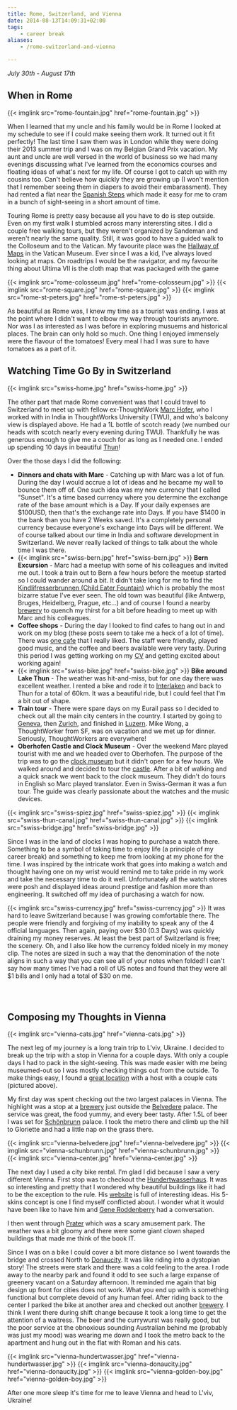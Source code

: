 ```yaml
---
title: Rome, Switzerland, and Vienna
date: 2014-08-13T14:09:31+02:00
tags:
    - career break
aliases:
    - /rome-switzerland-and-vienna

---
```


*July 30th - August 17th*

## When in Rome

{{< imglink src="rome-fountain.jpg" href="rome-fountain.jpg" >}}

When I learned that my uncle and his family would be in Rome I looked at my schedule to see if I could make seeing them
work. It turned out it fit perfectly! The last time I saw them was in London while they were doing their 2013 summer
trip and I was on my Belgian Grand Prix vacation. My aunt and uncle are well versed in the world of business so we had
many evenings discussing what I've learned from the economics courses and floating ideas of what's next for my life. Of
course I got to catch up with my cousins too. Can't believe how quickly they are growing up (I won't mention that I
remember seeing them in diapers to avoid their embarassment).  They had rented a flat near the [Spanish Steps][spanish-steps]
which made it easy for me to cram in a bunch of sight-seeing in a short amount of time.

[spanish-steps]: https://en.wikipedia.org/wiki/Spanish_Steps

Touring Rome is pretty easy because all you have to do is step outside. Even on my first walk I stumbled across many
interersting sites. I did a couple free walking tours, but they weren't organized by Sandeman and weren't nearly the
same quality. Still, it was good to have a guided walk to the Colloseum and to the Vatican. My favourite place was the
[Hallway of Maps][hallway-of-maps] in the Vatican Museum. Ever since I was a kid, I've always loved looking at maps. On
roadtrips I would be the navigator, and my favourite thing about Ultima VII is the cloth map that was packaged with the
game

[hallway-of-maps]: https://en.wikipedia.org/wiki/The_Gallery_of_Maps

{{< imglink src="rome-colosseum.jpg" href="rome-colosseum.jpg" >}}
{{< imglink src="rome-square.jpg" href="rome-square.jpg" >}}
{{< imglink src="rome-st-peters.jpg" href="rome-st-peters.jpg" >}}

As beautiful as Rome was, I knew my time as a tourist was ending. I was at the point where I didn't want to elbow my
way through tourists anymore. Nor was I as interested as I was before in exploring musuems and historical places. The
brain can only hold so much. One thing I enjoyed immensely were the flavour of the tomatoes! Every meal I had I was sure
to have tomatoes as a part of it.

## Watching Time Go By in Switzerland

{{< imglink src="swiss-home.jpg" href="swiss-home.jpg" >}}

The other part that made Rome convenient was that I could travel to Switzerland to meet up with fellow ex-ThoughtWork
[Marc Hofer][marc], who I worked with in India in ThoughtWorks University (TWU), and who's balcony view is displayed above.
He had a 1L bottle of scotch ready (we numbed our heads with scotch nearly every evening during TWU). Thankfully he was
generous enough to give me a couch for as long as I needed one. I ended up spending 10 days in beautiful [Thun][thun]!

[marc]: https://twitter.com/mhoefi
[thun]: http://www.myswitzerland.com/en/thun.html

Over the those days I did the following:

* **Dinners and chats with Marc** - Catching up with Marc was a lot of fun. During the day I would accrue a lot of ideas and
  he became my wall to bounce them off of. One such idea was my new currency that I called "Sunset". It's a time based
  currency where you determine the exchange rate of the base amount which is a Day. If your daily expenses are $100USD,
  then that's the exchange rate into Days. If you have $1400 in the bank than you have 2 Weeks saved. It's a completely
  personal currency because everyone's exchange into Days will be different. We of course
  talked about our time in India and software development in Switzerland. We never really lacked of things to talk about
  the whole time I was there.
* {{< imglink src="swiss-bern.jpg" href="swiss-bern.jpg" >}} **Bern
  Excursion** - Marc had a meetup with some of his colleagues and invited me out. I took a train out to Bern a few
  hours before the meetup started so I could wander around a bit. It didn't take long for me to find the
  [Kindlifresserbrunnen (Child Eater Fountain)][ogre] which is probably the most bizarre statue I've ever seen. The old
  town was beautiful (like Antwerp, Bruges, Heidelberg, Prague, etc...) and of course I found a nearby
  [brewery][bern-brewery] to quench my thirst for a bit before heading to meet up with Marc and his colleagues.
* **Coffee shops** - During the day I looked to find cafes to hang out in and work on my blog (these posts seem to take me a
  heck of a lot of time). There was [one cafe][cafe] that I really liked. The staff were friendly, played good music, and the
  coffee and beers available were very tasty. During this period I was getting working on my [CV][cv] and getting
  excited about working again!
* {{< imglink src="swiss-bike.jpg" href="swiss-bike.jpg" >}} **Bike
  around Lake Thun** - The weather was hit-and-miss, but for one day there was excellent weather. I rented a bike and
  rode it to [Interlaken][interlaken] and back to Thun for a total of 60km. It was a beautiful ride, but I could feel that I'm a bit
  out of shape.
* **Train tour** - There were spare days on my Eurail pass so I decided to check out all the main city centers in the
  country. I started by going to [Geneva][geneva], then [Zurich][zurich], and finished in [Luzern][luzern].
  Mike Wong, a ThoughtWorker from SF, was on vacation and we met up for dinner. Seriously, ThoughtWorkers are everywhere!
* **Oberhofen Castle and Clock Museum** - Over the weekend Marc played tourist with me and we headed over to Oberhofen. The
  purpose of the trip was to go the [clock museum][watch-museum] but it didn't open for a few hours. We walked around and decided to
  tour the [castle][oberhofen-castle]. After a bit of walking and a quick snack we went back to the clock museum. They
  didn't do tours in English so Marc played translator. Even in Swiss-German it was a fun tour. The guide was clearly
  passionate about the watches and the music devices.

[ogre]: https://en.wikipedia.org/wiki/Kindlifresserbrunnen
[bern-brewery]: http://www.altestramdepot.ch/htm/home.htm
[cv]: http://careers.stackoverflow.com/scottmuc
[cafe]: https://plus.google.com/106555922181396502598/about?hl=en
[interlaken]: https://en.wikipedia.org/wiki/Interlaken
[geneva]: https://en.wikipedia.org/wiki/Geneva
[zurich]: https://en.wikipedia.org/wiki/Zurich
[luzern]: https://en.wikipedia.org/wiki/Lucerne
[oberhofen-castle]: http://www.schlossoberhofen.ch/en/home
[watch-museum]: http://www.myswitzerland.com/en/museum-of-clocks-and-mechanical-musical-instruments.html

{{< imglink src="swiss-spiez.jpg" href="swiss-spiez.jpg" >}}
{{< imglink src="swiss-thun-canal.jpg" href="swiss-thun-canal.jpg" >}}
{{< imglink src="swiss-bridge.jpg" href="swiss-bridge.jpg" >}}

Since I was in the land of clocks I was hoping to purchase a watch there. Something to be a symbol of taking time to
enjoy life (a principle of my career break) and something to keep me from looking at my phone for the time. I was
inspired by the intricate work that goes into making a watch and thought having one on my wrist would remind me to take
pride in my work and take the necessary time to do it well. Unfortunately all the watch stores were posh and displayed
ideas around prestige and fashion more than engineering. It switched off my idea of purchasing a watch for now.

{{< imglink src="swiss-currency.jpg" href="swiss-currency.jpg" >}}
It was hard to leave Switzerland because I was growing comfortable there. The people were friendly and forgiving of my
inability to speak any of the 4 official languages. Then again, paying over $30 (0.3 Days) was quickly draining my money
reserves. At least the best part of Switzerland is free; the scenery. Oh, and I also like how the currency folded nicely
in my money clip. The notes are sized in such a way that the denomination of the note aligns in such a way that you can
see all of your notes when folded! I can't say how many times I've had a roll of US notes and found that they were all
$1 bills and I only had a total of $30 on me.

### &nbsp;

## Composing my Thoughts in Vienna

{{< imglink src="vienna-cats.jpg" href="vienna-cats.jpg" >}}

The next leg of my journey is a long train trip to L'viv, Ukraine. I decided to break up the trip with a stop in Vienna
for a couple days. With only a couple days I had to pack in the sight-seeing. This was made easier with me being
museumed-out so I was mostly checking things out from the outside. To make things easy, I found a
[great location][vienna-airbnb] with a host with a couple cats (pictured above).

[vienna-airbnb]: https://www.airbnb.com/rooms/1531563

My first day was spent checking out the two largest palaces in Vienna. The highlight was a stop at a [brewery][salm-brau] just
outside the [Belvedere][belvedere] palace. The service was great, the food yummy, and every beer tasty. After 1.5L of beer I was set
for [Schönbrunn][schonbrunn] palace. I took the metro there and climb up the hill to Gloriette and had a little nap on the grass there.

[belvedere]: https://en.wikipedia.org/wiki/Belvedere_(palace)
[salm-brau]: http://www.salmbraeu.com/index.php?id=2&L=1
[schonbrunn]: https://en.wikipedia.org/wiki/Sch%C3%B6nbrunn_Palace

{{< imglink src="vienna-belvedere.jpg" href="vienna-belvedere.jpg" >}}
{{< imglink src="vienna-schunbrunn.jpg" href="vienna-schunbrunn.jpg" >}}
{{< imglink src="vienna-center.jpg" href="vienna-center.jpg" >}}

The next day I used a city bike rental. I'm glad I did because I saw a very different Vienna. First stop was to checkout
the [Hundertwasserhaus][hundertwasserhaus]. It was so interesting and pretty that I wondered why beautiful buildings
like it had to be the exception to the rule. His [website][hundertwasser] is full of interesting ideas. His 5-skins
concept is one I find myself conflicted about. I wonder what it would have been like to have him and
[Gene Roddenberry][gene-roddenberry] had a conversation.

I then went through [Prater][prater] which was a scary amusement park. The weather was a bit gloomy and there were some
giant clown shaped buildings that made me think of the book IT.

Since I was on a bike I could cover
a bit more distance so I went towards the bridge and crossed North to [Donaucity][donaucity]. It was like riding into a dystopian
story! The streets were stark and there was a cold feeling to the area. I rode away to the nearby park and found it odd
to see such a large expanse of greenery vacant on a Saturday afternoon. It reminded me again that big design up front
for cities does not work. What you end up with is something functional but complete devoid of any human feel. After
riding back to the center I parked the bike at another area and checked out another [brewery][1516-brewery]. I think I
went there during shift change because it took a long time to get the attention of a waitress. The beer and the currywurst was really
good, but the poor service at the obnoxious sounding Australian behind me (probably was just my mood) was wearing me
down and I took the metro back to the apartment and hung out in the flat with Roman and his cats.

[1516-brewery]: http://www.1516brewingcompany.com/cms/
[hundertwasserhaus]: https://en.wikipedia.org/wiki/Hundertwasser_Haus
[hundertwasser]: http://www.hundertwasser.com/
[gene-roddenberry]: https://en.wikipedia.org/wiki/Gene_Roddenberry
[prater]: http://www.wien-vienna.com/prater.php
[donaucity]: https://en.wikipedia.org/wiki/Donau_City

{{< imglink src="vienna-hundertwasser.jpg" href="vienna-hundertwasser.jpg" >}}
{{< imglink src="vienna-donaucity.jpg" href="vienna-donaucity.jpg" >}}
{{< imglink src="vienna-golden-boy.jpg" href="vienna-golden-boy.jpg" >}}

After one more sleep it's time for me to leave Vienna and head to L'viv, Ukraine!


